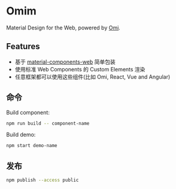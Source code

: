 # Omim

Material Design for the Web, powered by [Omi](https://github.com/Tencent/omi).

## Features

* 基于 [material-components-web](https://github.com/material-components/material-components-web) 简单包装
* 使用标准 Web Components 的 Custom Elements 渲染 
* 任意框架都可以使用这些组件(比如 Omi, React, Vue and Angular)

## 命令

Build component:

```bash
npm run build -- component-name
```

Build demo:

```bash
npm start demo-name
```

## 发布

```bash
npm publish --access public
```